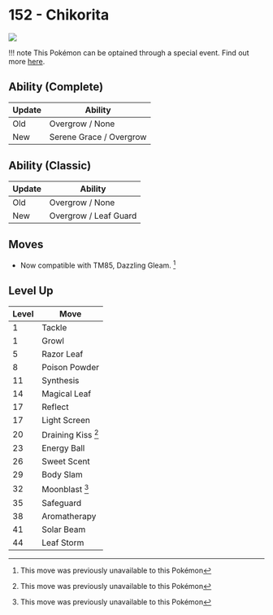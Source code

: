 # 152 - Chikorita
![][152]

!!! note
    This Pokémon can be optained through a special event. Find out more [here](../../special_events/#johto-starter).

## Ability (Complete)

Update | Ability
---    | ---
Old    | Overgrow / None
New    | Serene Grace / Overgrow

## Ability (Classic)

Update | Ability
---    | ---
Old    | Overgrow / None
New    | Overgrow / Leaf Guard

## Moves

 - Now compatible with TM85, Dazzling Gleam. [^1]

## Level Up

Level | Move
---   | ---
  1   | Tackle
  1   | Growl
  5   | Razor Leaf
  8   | Poison Powder
 11   | Synthesis
 14   | Magical Leaf
 17   | Reflect
 17   | Light Screen
 20   | Draining Kiss [^1]
 23   | Energy Ball
 26   | Sweet Scent
 29   | Body Slam
 32   | Moonblast [^1]
 35   | Safeguard
 38   | Aromatherapy
 41   | Solar Beam
 44   | Leaf Storm




[^1]: This move was previously unavailable to this Pokémon

[152]: ../img/pokemon/152.png
